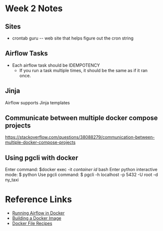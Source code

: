 
# Week 2 Notes

## Sites

* crontab guru -- web site that helps figure out the cron string

## Airflow Tasks

* Each airflow task should be IDEMPOTENCY
  * If you run a task multiple times, it should be the same as if it ran once.

## Jinja

Airflow supports Jinja templates

## Communicate between multiple docker compose projects

https://stackoverflow.com/questions/38088279/communication-between-multiple-docker-compose-projects

## Using pgcli with docker

Enter command:  $docker exec -it _container id_ bash
Enter python interactive mode:  $ python
Use pgcli command:  $ pgcli -h localhost -p 5432 -U root -d ny_taxi


# Reference Links

* [Running Airflow in Docker](https://airflow.apache.org/docs/apache-airflow/stable/start/docker.html)
* [Building a Docker Image](https://airflow.apache.org/docs/docker-stack/build.html)
* [Docker File Recipes](https://airflow.apache.org/docs/docker-stack/recipes.html)